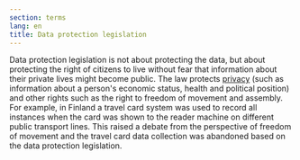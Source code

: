 ```yaml
---
section: terms
lang: en
title: Data protection legislation
---
```


Data protection legislation is not about protecting the data, but about protecting the right of citizens to live without fear that information about their private lives might become public. The law protects [privacy](../privacy/) (such as information about a person's economic status, health and political position) and other rights such as the right to freedom of movement and assembly. For example, in Finland a travel card system was used to record all instances when the card was shown to the reader machine on different public transport lines. This raised a debate from the perspective of freedom of movement and the travel card data collection was abandoned based on the data protection legislation.
